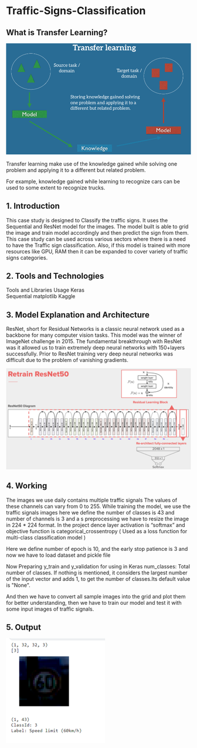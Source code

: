 # Traffic-Signs-Classification

<h2> What is Transfer Learning? </h2>

<img src="https://github.com/manavshah123/Traffic-Signs-Classification/blob/main/transfer_learning_setup.png"/>

Transfer learning make use of the knowledge gained while solving one problem and applying it to a different but related problem.

For example, knowledge gained while learning to recognize cars can be used to some extent to recognize trucks.

<h2> 1.	Introduction</h2>
This case study is designed to Classify the traffic signs. It uses the Sequential and ResNet model for the images. The model built is able to grid the image and train model accordingly and then predict the sign from them.
This case study can be used across various sectors where there is a need to have the Traffic sign classification. Also, if this model is trained with more resources like GPU, RAM then it can be expanded to cover variety of traffic signs categories.

<h2> 2.	Tools and Technologies</h2>

Tools and Libraries	Usage
Keras	
Sequential
matplotlib
Kaggle

<h2> 3.	Model Explanation and Architecture </h2>

ResNet, short for Residual Networks is a classic neural network used as a backbone for many computer vision tasks. This model was the winner of ImageNet challenge in 2015. The fundamental breakthrough with ResNet was it allowed us to train extremely deep neural networks with 150+layers successfully. Prior to ResNet training very deep neural networks was difficult due to the problem of vanishing gradients.

<img src="https://github.com/manavshah123/Traffic-Signs-Classification/blob/main/resnet50.png"/>

<h2> 4.	Working </h2>

The images we use daily contains multiple traffic signals The values of these channels can vary from 0 to 255. While training the model, we use the traffic signals images here we define the number of classes is 43 and number of channels is 3 and a s preprocessing we have to resize the image in 224 * 224 format. In the project dence layer activation is “softmax” and objective function is categorical_crossentropy ( Used as a loss function for multi-class classification model )  

Here we define number of epoch is 10, and the  early stop  patience is  3 and  now we have to load dataset  and pickle file

Now Preparing y_train and y_validation for using in Keras num_classes: Total number of classes. If nothing is mentioned, it considers the largest number of the input vector and adds 1, to get the number of classes.Its default value is "None". 

And then we have to convert all sample images into the grid and plot them for better understanding, then we have to train our model and test it with some input images of traffic signals.

<h2> 5.	Output </h2>

<img src="https://github.com/manavshah123/Traffic-Signs-Classification/blob/main/output.png"/>
